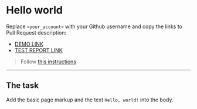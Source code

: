 # Hello world

Replace `<your_account>` with your Github username and copy the links to Pull Request description:

- [DEMO LINK](https://Trosmor.github.io/layout_hello-world/)
- [TEST REPORT LINK](https://Trosmor.github.io/layout_hello-world/report/html_report/)

> Follow [this instructions](https://mate-academy.github.io/layout_task-guideline/#how-to-solve-the-layout-tasks-on-github)

---

## The task

Add the basic page markup and the text `Hello, world!` into the body.
